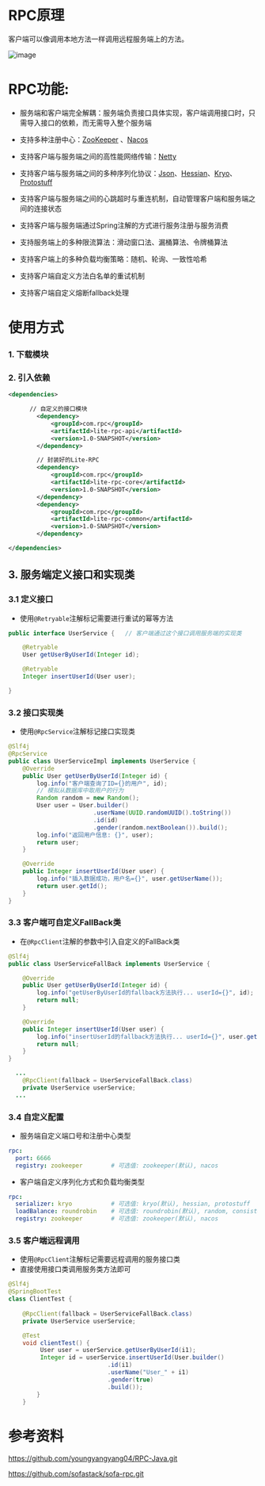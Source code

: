 # RPC原理

客户端可以像调用本地方法一样调用远程服务端上的方法。

![image](https://github.com/user-attachments/assets/93a032c0-a8e7-46d0-af7a-30db7ecf5f97)



# RPC功能:
- 服务端和客户端完全解耦：服务端负责接口具体实现，客户端调用接口时，只需导入接口的依赖，而无需导入整个服务端

- 支持多种注册中心：[ZooKeeper](https://github.com/apache/zookeeper.git) 、[Nacos](https://github.com/alibaba/nacos.git)

- 支持客户端与服务端之间的高性能网络传输：[Netty](https://github.com/netty/netty.git)

- 支持客户端与服务端之间的多种序列化协议：[Json](https://www.json.org/json-en.html)、[Hessian](http://hessian.caucho.com/)、[Kryo](https://github.com/EsotericSoftware/kryo.git)、[Protostuff](https://github.com/protostuff/protostuff.git)

- 支持客户端与服务端之间的心跳超时与重连机制，自动管理客户端和服务端之间的连接状态

- 支持客户端与服务端通过Spring注解的方式进行服务注册与服务消费

- 支持服务端上的多种限流算法：滑动窗口法、漏桶算法、令牌桶算法

- 支持客户端上的多种负载均衡策略：随机、轮询、一致性哈希

- 支持客户端自定义方法白名单的重试机制

- 支持客户端自定义熔断fallback处理


  
# 使用方式
### 1. 下载模块

### 2. 引入依赖

```xml
<dependencies>

      // 自定义的接口模块
    	<dependency>
            <groupId>com.rpc</groupId>
            <artifactId>lite-rpc-api</artifactId> 
            <version>1.0-SNAPSHOT</version>
        </dependency>

        // 封装好的Lite-RPC
        <dependency>
            <groupId>com.rpc</groupId>
            <artifactId>lite-rpc-core</artifactId>
            <version>1.0-SNAPSHOT</version>
        </dependency>
        <dependency>
            <groupId>com.rpc</groupId>
            <artifactId>lite-rpc-common</artifactId>
            <version>1.0-SNAPSHOT</version>
        </dependency>

</dependencies>  

```

## 3. 服务端定义接口和实现类

### 3.1 定义接口

- 使用`@Retryable`注解标记需要进行重试的幂等方法

```java
public interface UserService {   // 客户端通过这个接口调用服务端的实现类

    @Retryable
    User getUserByUserId(Integer id);

    @Retryable
    Integer insertUserId(User user);

}
```

### 3.2 接口实现类

- 使用`@RpcService`注解标记接口实现类

```java
@Slf4j
@RpcService
public class UserServiceImpl implements UserService {
    @Override
    public User getUserByUserId(Integer id) {
        log.info("客户端查询了ID={}的用户", id);
        // 模拟从数据库中取用户的行为
        Random random = new Random();
        User user = User.builder()
                        .userName(UUID.randomUUID().toString())
                        .id(id)
                        .gender(random.nextBoolean()).build();
        log.info("返回用户信息: {}", user);
        return user;
    }

    @Override
    public Integer insertUserId(User user) {
        log.info("插入数据成功，用户名={}", user.getUserName());
        return user.getId();
    }
}
```

### 3.3 客户端可自定义FallBack类

- 在`@RpcClient`注解的参数中引入自定义的FallBack类

```java
@Slf4j
public class UserServiceFallBack implements UserService {

    @Override
    public User getUserByUserId(Integer id) {
        log.info("getUserByUserId的fallback方法执行... userId={}", id);
        return null;
    }

    @Override
    public Integer insertUserId(User user) {
        log.info("insertUserId的fallback方法执行... userId={}", user.getId());
        return null;
    }
}

```

```java
  ...
    @RpcClient(fallback = UserServiceFallBack.class)
    private UserService userService;
  ...
```

### 3.4 自定义配置

- 服务端自定义端口号和注册中心类型

```yaml
rpc:
  port: 6666
  registry: zookeeper        # 可选值: zookeeper(默认), nacos
```

- 客户端自定义序列化方式和负载均衡类型

```yaml
rpc:
  serializer: kryo           # 可选值: kryo(默认), hessian, protostuff
  loadBalance: roundrobin    # 可选值: roundrobin(默认), random, consistenthash
  registry: zookeeper        # 可选值: zookeeper(默认), nacos
```


### 3.5 客户端远程调用

- 使用`@RpcClient`注解标记需要远程调用的服务接口类
- 直接使用接口类调用服务类方法即可

```java
@Slf4j
@SpringBootTest
class ClientTest {
    
    @RpcClient(fallback = UserServiceFallBack.class)
    private UserService userService;

    @Test
    void clientTest() {
         User user = userService.getUserByUserId(i1);
         Integer id = userService.insertUserId(User.builder()
                            .id(i1)
                            .userName("User_" + i1)
                            .gender(true)
                            .build());
        }
    }
```




# 参考资料

https://github.com/youngyangyang04/RPC-Java.git

https://github.com/sofastack/sofa-rpc.git
